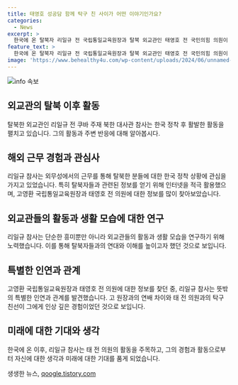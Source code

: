 ```yaml
---
title: 태영호 성공담 함께 탁구 친 사이가 어떤 이야기인가요?
categories:
  - News
excerpt: >
  한국에 온 탈북자 리일규 전 국립통일교육원장과 탈북 외교관인 태영호 전 국민의힘 의원이 특별한 연결고리가 있었다는 사실이 밝혀졌다. 리일규는 탈북 후 위험천만한 조건에서 탈출한 태영호에 대한 이야기에 관심을 보였고, 태 전 의원 또한 리 참사를 탁구 라이벌로 기억하며 환영의 메시지를 전했다. 둘 사이에는 탈북자들에 대한 관심과 통일의 갈망이 담겨 있다.
feature_text: >
  한국에 온 탈북자 리일규 전 국립통일교육원장과 탈북 외교관인 태영호 전 국민의힘 의원이 특별한 연결고리가 있었다는 사실이 밝혀졌다. 리일규는 탈북 후 위험천만한 조건에서 탈출한 태영호에 대한 이야기에 관심을 보였고, 태 전 의원 또한 리 참사를 탁구 라이벌로 기억하며 환영의 메시지를 전했다. 둘 사이에는 탈북자들에 대한 관심과 통일의 갈망이 담겨 있다.
image: 'https://www.behealthy4u.com/wp-content/uploads/2024/06/unnamed-file.png'
---
```


<p><img src="https://www.behealthy4u.com/wp-content/uploads/2024/06/unnamed-file.png" alt="info 속보" /></p>

<h2 data-ke-size="size26">외교관의 탈북 이후 활동</h2>

<p data-ke-size="size16">탈북한 외교관인 리일규 전 쿠바 주재 북한 대사관 참사는 한국 정착 후 활발한 활동을 펼치고 있습니다. 그의 활동과 주변 반응에 대해 알아봅시다.</p>

<h2 data-ke-size="size26">해외 근무 경험과 관심사</h2>

<p data-ke-size="size16">리일규 참사는 외무성에서의 근무를 통해 탈북한 분들에 대한 한국 정착 상황에 관심을 가지고 있었습니다. 특히 탈북자들과 관련된 정보를 얻기 위해 인터넷을 적극 활용했으며, 고영환 국립통일교육원장과 태영호 전 의원에 대한 정보를 많이 찾아보았습니다.</p>

<h2 data-ke-size="size26">외교관들의 활동과 생활 모습에 대한 연구</h2>

<p data-ke-size="size16">리일규 참사는 단순한 흥미뿐만 아니라 외교관들의 활동과 생활 모습을 연구하기 위해 노력했습니다. 이를 통해 탈북자들과의 연대와 이해를 높이고자 했던 것으로 보입니다.</p>

<h2 data-ke-size="size26">특별한 인연과 관계</h2>

<p data-ke-size="size16">고영환 국립통일교육원장과 태영호 전 의원에 대한 정보를 찾던 중, 리일규 참사는 뜻밖의 특별한 인연과 관계를 발견했습니다. 고 원장과의 연배 차이와 태 전 의원과의 탁구 친선이 그에게 인상 깊은 경험이었던 것으로 보입니다.</p>

<h2 data-ke-size="size26">미래에 대한 기대와 생각</h2>

<p data-ke-size="size16">한국에 온 이후, 리일규 참사는 태 전 의원의 활동을 주목하고, 그의 경험과 활동으로부터 자신에 대한 생각과 미래에 대한 기대를 품게 되었습니다.</p>
생생한 뉴스, <a href="https://qoogle.tistory.com" rel="dofollow">qoogle.tistory.com</a>


